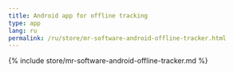 ```yaml
---
title: Android app for offline tracking
type: app
lang: ru
permalink: /ru/store/mr-software-android-offline-tracker.html
---
```


{% include store/mr-software-android-offline-tracker.md %}
